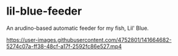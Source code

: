 # lil-blue-feeder
An arudino-based automatic feeder for my fish, Lil' Blue.



https://user-images.githubusercontent.com/4752801/141664682-5274c07a-ff38-48cf-a17f-2592fc86e527.mp4


